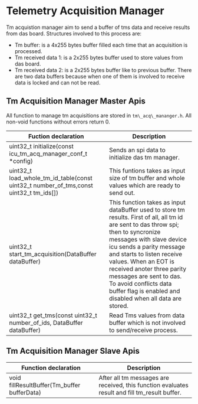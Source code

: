 # Telemetry Acquisition Manager

Tm acquistion manager aim to send a buffer of tms data and receive results from das board. 
Structures involved to this process are:
- Tm buffer: is a 4x255 bytes buffer filled each time that an acquisition is processed.
- Tm received data 1: is a 2x255 bytes buffer used to store values from das board.
- Tm received data 2: is a 2x255 bytes buffer like to previous buffer.
There are two data buffers because when one of them is involved to receive data is locked and can not be read.

## Tm Acquisition Manager Master Apis

All function to manage tm acquisitions are stored in `tm\_acq\_mananger.h`. All non-void functions without errors return 0.

|Fuction declaration| Description |
|-------------------|-------------|
|uint32\_t initialize(const icu\_tm\_acq\_manager\_conf\_t *config)| Sends an spi data to initialize das tm manager.|
|uint32\_t load\_whole\_tm\_id\_table(const uint32\_t number\_of\_tms,const uint32\_t tm\_ids[])| This funtions takes as input size of tm buffer and whole values which are ready to send out.|
|uint32\_t start\_tm\_acquisition(DataBuffer dataBuffer) | This function takes as input dataBuffer used to store tm results. First of all, all tm id are sent to das throw spi; then to syncronize messages with slave device icu sends a parity message and starts to listen receive values. When an EOT is received anoter three parity messages are sent to das. To avoid conflicts data buffer flag is enabled and disabled when all data are stored.|
|uint32\_t get\_tms(const uint32\_t number\_of\_ids, DataBuffer dataBuffer) | Read Tms values from data buffer which is not involved to send/receive process. |

## Tm Acquisition Manager Slave Apis

|Function declaration| Description |
|--------------------|-------------|
|void fillResultBuffer(Tm\_buffer bufferData)| After all tm messages are received, this function evaluates result and fill tm\_result buffer.|

